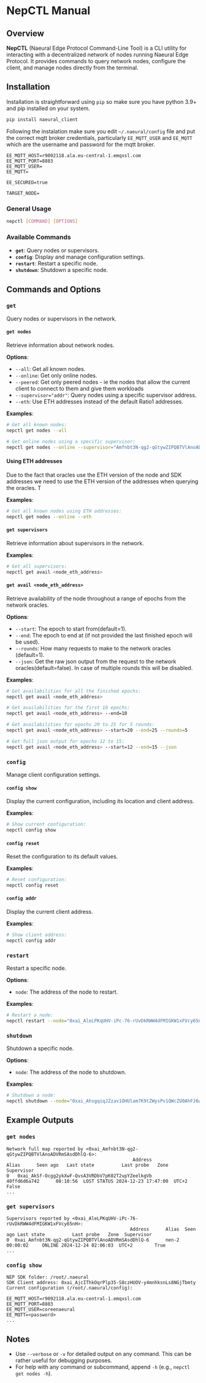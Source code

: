 # NepCTL Manual

## Overview
**NepCTL** (Naeural Edge Protocol Command-Line Tool) is a CLI utility for interacting with a decentralized network of nodes running Naeural Edge Protocol. It provides commands to query network nodes, configure the client, and manage nodes directly from the terminal.

## Installation

Installation is straightforward using `pip` so make sure you have python 3.9+ and pip installed on your system.

```bash
pip install naeural_client
```

Following the instalation make sure you edit `~/.naeural/config` file and put the correct mqtt broker credentials, particularly `EE_MQTT_USER` and `EE_MQTT` which are the username and password for the mqtt broker.

```plaintext
EE_MQTT_HOST=r9092118.ala.eu-central-1.emqxsl.com
EE_MQTT_PORT=8883
EE_MQTT_USER=
EE_MQTT=

EE_SECURED=true

TARGET_NODE=
```


### General Usage
```bash
nepctl [COMMAND] [OPTIONS]
```

### Available Commands
- **`get`**: Query nodes or supervisors.
- **`config`**: Display and manage configuration settings.
- **`restart`**: Restart a specific node.
- **`shutdown`**: Shutdown a specific node.

## Commands and Options

### `get`
Query nodes or supervisors in the network.

#### `get nodes`
Retrieve information about network nodes.

**Options**:
- `--all`: Get all known nodes.
- `--online`: Get only online nodes.
- `--peered`: Get only peered nodes - ie the nodes that allow the current client to connect to them and give them workloads
- `--supervisor="addr"`: Query nodes using a specific supervisor address.
- `--eth`: Use ETH addresses instead of the default Ratio1 addresses.

**Examples**:
```bash
# Get all known nodes:
nepctl get nodes --all

# Get online nodes using a specific supervisor:
nepctl get nodes --online --supervisor="Amfnbt3N-qg2-qGtywZIPQBTVlAnoADVRmSAsdDhlQ-6"
```

#### Using ETH addresses

Due to the fact that oracles use the ETH version of the node and SDK addresses we need to use the ETH version of the addresses when querying the oracles. T

**Examples**:
```bash
# Get all known nodes using ETH addresses:
nepctl get nodes --online --eth
```


#### `get supervisors`
Retrieve information about supervisors in the network.

**Examples**:
```bash
# Get all supervisors:
nepctl get avail <node_eth_address>
```

#### `get avail <node_eth_address>`
Retrieve availability of the node throughout a range of epochs from the network oracles.

**Options**:
- `--start`: The epoch to start from(default=1).
- `--end`: The epoch to end at (if not provided the last finished epoch will be used).
- `--rounds`: How many requests to make to the network oracles (default=1).
- `--json`: Get the raw json output from the request to the network oracles(default=false). In case of multiple rounds this will be disabled.

**Examples**:
```bash
# Get availabilities for all the finished epochs:
nepctl get avail <node_eth_address>

# Get availabilities for the first 10 epochs:
nepctl get avail <node_eth_address> --end=10

# Get availabilities for epochs 20 to 25 for 5 rounds:
nepctl get avail <node_eth_address> --start=20 --end=25 --rounds=5

# Get full json output for epochs 12 to 15:
nepctl get avail <node_eth_address> --start=12 --end=15 --json
```

### `config`
Manage client configuration settings.

#### `config show`
Display the current configuration, including its location and client address.

**Examples**:
```bash
# Show current configuration:
nepctl config show
```

#### `config reset`
Reset the configuration to its default values.

**Examples**:
```bash
# Reset configuration:
nepctl config reset
```

#### `config addr`
Display the current client address.

**Examples**:
```bash
# Show client address:
nepctl config addr
```

### `restart`
Restart a specific node.


**Options**:
- `node`: The address of the node to restart.

**Examples**:
```bash
# Restart a node:
nepctl restart --node="0xai_AleLPKqUHV-iPc-76-rUvDkRWW4dFMIGKW1xFVcy65nH"
```

### `shutdown`
Shutdown a specific node.

**Options**:
- `node`: The address of the node to shutdown.

**Examples**:
```bash
# Shutdown a node:
nepctl shutdown --node="0xai_AhsgqiqJZzav1OHUlam7K9tZWysPv1QWcZU0AhFJ6wsJ"
```

## Example Outputs

### `get nodes`
```plaintext
Network full map reported by <0xai_Amfnbt3N-qg2-qGtywZIPQBTVlAnoADVRmSAsdDhlQ-6>:
                                              Address             Alias      Seen ago   Last state          Last probe   Zone  Supervisor
0   0xai_AkSf-Ocgg2ykXwF-QvsA3VRDbV7pK02T2vpYZeelkgVb      40ffd6d6a742      08:10:56  LOST STATUS 2024-12-23 17:47:00  UTC+2       False
...
```

### `get supervisors`
```plaintext
Supervisors reported by <0xai_AleLPKqUHV-iPc-76-rUvDkRWW4dFMIGKW1xFVcy65nH>:
                                             Address      Alias  Seen ago Last state          Last probe   Zone  Supervisor
0  0xai_Amfnbt3N-qg2-qGtywZIPQBTVlAnoADVRmSAsdDhlQ-6      nen-2  00:00:02     ONLINE 2024-12-24 02:06:03  UTC+2        True
...
```

### `config show`
```plaintext
NEP SDK folder: /root/.naeural
SDK Client address: 0xai_AjcIThkOqrPlp35-S8czHUOV-y4mnhksnLs8NGjTbmty
Current configuration (/root/.naeural/config):

EE_MQTT_HOST=r9092118.ala.eu-central-1.emqxsl.com
EE_MQTT_PORT=8883
EE_MQTT_USER=coreenaeural
EE_MQTT=<password>
...
```

## Notes
- Use `--verbose` or `-v` for detailed output on any command. This can be rather useful for debugging purposes.
- For help with any command or subcommand, append `-h` (e.g., `nepctl get nodes -h`).

